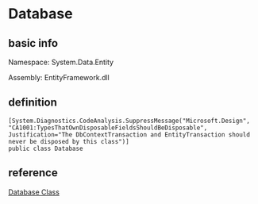 # Database
## basic info
Namespace:
System.Data.Entity

Assembly:
EntityFramework.dll

## definition
```
[System.Diagnostics.CodeAnalysis.SuppressMessage("Microsoft.Design", "CA1001:TypesThatOwnDisposableFieldsShouldBeDisposable", Justification="The DbContextTransaction and EntityTransaction should never be disposed by this class")]
public class Database
```

## reference
[Database Class](https://learn.microsoft.com/en-us/dotnet/api/system.data.entity.database?view=entity-framework-6.2.0)
